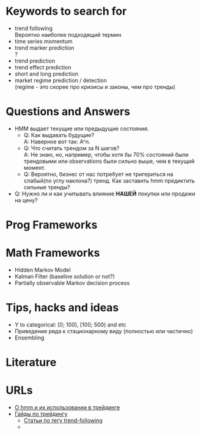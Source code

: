 # Keywords to search for

- trend following  
    Вероятно наиболее подходящий термин
- time series momentum
- trend marker prediction  
    ?
- trend prediction
- trend effect prediction
- short and long prediction
- market regime prediction / detection  
  (regime - это скорее про кризисы и законы, чем про тренды)

# Questions and Answers

- HMM выдает текущие или предыдущие состояния. 
  - Q: Как выдавать будущие?  
    A: Наверное вот так: A^n.
  - Q: Что считать трендом за N шагов?  
    A: Не знаю, но, например, чтобы хотя бы 70% состояний были трендовыми или observations были сильно выше, чем в текущий момент.
  - Q: Вероятно, бизнес от нас потребует не тригериться на слабый(по углу наклона?) тренд. Как заставить hmm предиктить сильные тренды?
- Q: Нужно ли и как учитывать влияние **НАШЕЙ** покупки или продажи на цену?

# Prog Frameworks

# Math Frameworks

- Hidden Markov Model
- Kalman Filter (baseline solution or not?)
- Partially observable Markov decision process

# Tips, hacks and ideas

- Y to categorical: [0; 100), [100; 500) and etc
- Приведение ряда к стационарному виду (полностью или частично)
- Ensembling


# Literature


# URLs

- [О hmm и их использовании в трейдинге](https://www.quantstart.com/articles/hidden-markov-models-an-introduction/)
- [Гайды по трейдингу](https://alphaarchitect.com)
  - [Статьи по тегу trend-following](https://alphaarchitect.com/category/architect-academic-insights/trend-following/)
  - []()
